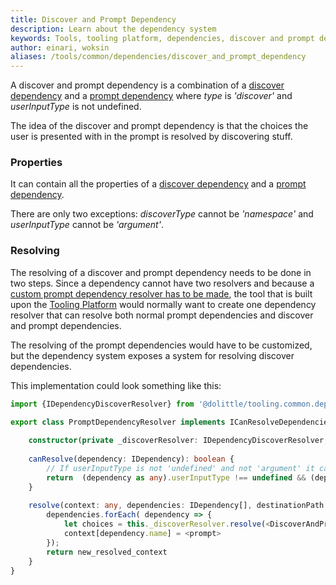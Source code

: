 ```yaml
---
title: Discover and Prompt Dependency
description: Learn about the dependency system
keywords: Tools, tooling platform, dependencies, discover and prompt dependency
author: einari, woksin
aliases: /tools/common/dependencies/discover_and_prompt_dependency
---
```


A discover and prompt dependency is a combination of a [discover dependency](../discover_dependency) and a [prompt dependency](../prompt_dependency) where *type* is *'discover'* and *userInputType* is not undefined.

The idea of the discover and prompt dependency is that the choices the user is presented with in the prompt is resolved by discovering stuff.

### Properties
It can contain all the properties of a [discover dependency](../discover_dependency) and a [prompt dependency](../prompt_dependency).

There are only two exceptions: *discoverType* cannot be *'namespace'* and *userInputType* cannot be *'argument'*. 

### Resolving
The resolving of a discover and prompt dependency needs to be done in two steps. Since a dependency cannot have two resolvers and because a [custom prompt dependency resolver has to be made](../prompt_dependency), the tool that is built upon the [Tooling Platform](../..)
would normally want to create one dependency resolver that can resolve both normal prompt dependencies and discover and prompt dependencies.

The resolving of the prompt dependencies would have to be customized, but the dependency system exposes a system for resolving discover dependencies.

This implementation could look something like this:
```typescript
import {IDependencyDiscoverResolver} from '@dolittle/tooling.common.dependencies';

export class PromptDependencyResolver implements ICanResolveDependencies  {
    
    constructor(private _discoverResolver: IDependencyDiscoverResolver, private _dolittleConfig: any) { }
    
    canResolve(dependency: IDependency): boolean {
        // If userInputType is not 'undefined' and not 'argument' it can be both a prompt dependency and a discover and prompt dependency
        return  (dependency as any).userInputType !== undefined && (dependency as any).userInputType !== argumentUserInputType;
    }
    
    resolve(context: any, dependencies: IDependency[], destinationPath: string, coreLanguage: string) {
        dependencies.forEach( dependency => {
            let choices = this._discoverResolver.resolve(<DiscoverAndPromptDependency>dependency, destinationPath, coreLanguage, this._dolittleConfig);
            context[dependency.name] = <prompt>
        });
        return new_resolved_context
    }
}
```